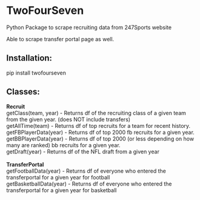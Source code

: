 # TwoFourSeven
Python Package to scrape recruiting data from 247Sports website

Able to scrape transfer portal page as well.

## Installation:
pip install twofourseven <br>

## Classes:
<strong>Recruit</strong> <br>
  getClass(team, year) - Returns df of the recruiting class of a given team from the given year. (does NOT include transfers) <br>
  getAllTime(team) - Returns df of top recruits for a team for recent history. <br>
  getFBPlayerData(year) - Returns df of top 2000 fb recruits for a given year. <br>
  getBBPlayerData(year) - Returns df of top 2000 (or less depending on how many are ranked) bb recruits for a given year. <br>
  getDraft(year) - Returns df of the NFL draft from a given year <br>
<br>
<strong>TransferPortal</strong> <br>
  getFootballData(year) - Returns df of everyone who entered the transferportal for a given year for football <br>
  getBasketballData(year) - Returns df of everyone who entered the transferportal for a given year for basketball <br>
  
